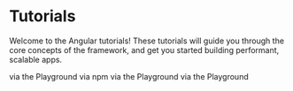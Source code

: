 # Tutorials

Welcome to the Angular tutorials! These tutorials will guide you through the core concepts of the framework, and get you started building performant, scalable apps.

<docs-card-container>
  <docs-card title="Learn Angular in your browser" link="Start coding" href="tutorials/learn-angular" imgSrc="adev/src/assets/images/learn-angular-browser.svg">
    via the Playground
  </docs-card>
  <docs-card title="Build your first Angular app locally" link="Start coding" href="tutorials/first-app" imgSrc="adev/src/assets/images/learn-angular-local.svg">
    via npm
  </docs-card>
  <docs-card title="Deferrable views" link="Start coding" href="tutorials/deferrable-views" imgSrc="adev/src/assets/images/ang_illustrations-04.svg">
    via the Playground
  </docs-card>
  <docs-card title="Zoneless migration" link="Start coding" href="tutorials/zoneless-migration" imgSrc="adev/src/assets/images/ang_illustrations-04.svg">
    via the Playground
  </docs-card>
</docs-card-container>
